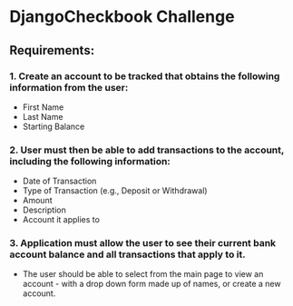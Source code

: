 # DjangoCheckbook Challenge #

## Requirements: ##
### 1. Create an account to be tracked that obtains the following information from the user: ###
  * First Name
  * Last Name
  * Starting Balance

### 2. User must then be able to add transactions to the account, including the following information: ###
  * Date of Transaction
  * Type of Transaction (e.g., Deposit or Withdrawal)
  * Amount
  * Description
  * Account it applies to

### 3. Application must allow the user to see their current bank account balance and all transactions that apply to it. ###
  * The user should be able to select from the main page to view an account - with a drop down form made up of names, or create a new account.

